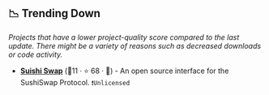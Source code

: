 ## 📉 Trending Down

_Projects that have a lower project-quality score compared to the last update. There might be a variety of reasons such as decreased downloads or code activity._

- <b><a href="https://github.com/sushiswap/sushiswap-interface">Suishi Swap</a></b> (🥉11 ·  ⭐ 68 · 🐣) - An open source interface for the SushiSwap Protocol. <code>❗Unlicensed</code>

